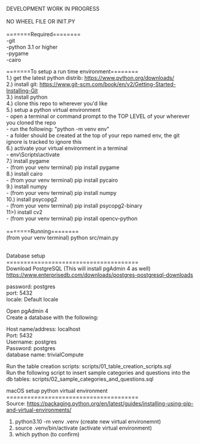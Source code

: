 DEVELOPMENT WORK IN PROGRESS<br />
<br />
NO WHEEL FILE OR INIT.PY<br />
<br />
=======Required========<br />
-git<br />
-python 3.1 or higher<br />
-pygame<br />
-cairo<br />

=======To setup a run time environment======== <br />
1.) get the latest python distrib: https://www.python.org/downloads/<br />
2.) install git: https://www.git-scm.com/book/en/v2/Getting-Started-Installing-Git<br />
3.) install python<br />
4.) clone this repo to wherever you'd like<br />
5.) setup a python virtual environment<br />
    - open a terminal or command prompt to the TOP LEVEL of your wherever you cloned the repo<br />
    - run the following: "python -m venv env"  <br />
    - a folder should be created at the top of your repo named env, the git ignore is tracked to ignore this<br />
6.) activate your virtual environment in a terminal<br />
    - env\Scripts\activate<br />
7.) install pygame<br />
    - (from your venv terminal) pip install pygame<br />
8.) install cairo<br />
    - (from your venv terminal) pip install pycairo<br />
9.) install numpy<br />
    - (from your venv terminal) pip install numpy<br />
10.) install psycopg2<br />
    - (from your venv terminal) pip install psycopg2-binary<br />
11>) install cv2<br />
    - (from your venv terminal) pip install opencv-python<br />
<br />
=======Running========<br />
(from your venv terminal) python src/main.py<br />
<br />

Database setup<br />
======================================<br />
Download PostgreSQL (This will install pgAdmin 4 as well)<br />
https://www.enterprisedb.com/downloads/postgres-postgresql-downloads<br />

password: postgres<br />
port: 5432<br />
locale: Default locale<br />

Open pgAdmin 4<br />
Create a database with the following:<br />

Host name/address: localhost<br />
Port: 5432<br />
Username: postgres<br />
Password: postgres<br />
database name: trivialCompute<br />

Run the table creation scripts: scripts/01_table_creation_scripts.sql<br />
Run the following script to insert sample categories and questions into the db tables: scripts/02_sample_categories_and_questions.sql<br />


macOS setup python virtual environment<br />
======================================<br />
Source: https://packaging.python.org/en/latest/guides/installing-using-pip-and-virtual-environments/<br />
1. python3.10 -m venv .venv (create new virtual environemnt)<br />
2. source .venv/bin/activate (activate virtual environment)<br />
3. which python (to confirm)<br />
